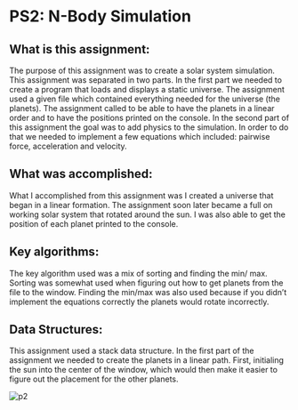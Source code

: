 # PS2: N-Body Simulation


## What is this assignment:  
The purpose of this assignment was to create a solar system simulation. This assignment was
separated in two parts. In the first part we needed to create a program that loads and displays a
static universe. The assignment used a given file which contained everything needed for the
universe (the planets). The assignment called to be able to have the planets in a linear order and
to have the positions printed on the console. In the second part of this assignment the goal was to
add physics to the simulation. In order to do that we needed to implement a few equations which
included: pairwise force, acceleration and velocity.

## What was accomplished:  
What I accomplished from this assignment was I created a universe that began in a linear
formation. The assignment soon later became a full on working solar system that rotated around
the sun. I was also able to get the position of each planet printed to the console.

## Key algorithms:  
The key algorithm used was a mix of sorting and finding the min/ max. Sorting was somewhat
used when figuring out how to get planets from the file to the window. Finding the min/max was
also used because if you didn’t implement the equations correctly the planets would rotate
incorrectly.

## Data Structures:  
This assignment used a stack data structure. In the first part of the assignment we needed to
create the planets in a linear path. First, initialing the sun into the center of the window, which
would then make it easier to figure out the placement for the other planets.

![p2](https://github.com/JustinCheok/P2-N-Body-Simulation/assets/80936005/5775703c-bcec-4af6-890f-0c306d76400f)
